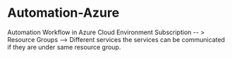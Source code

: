 # Automation-Azure
Automation Workflow in Azure Cloud Environment
Subscription -- > Resource Groups --> Different services
the services can be communicated if they are under same resource group. 


